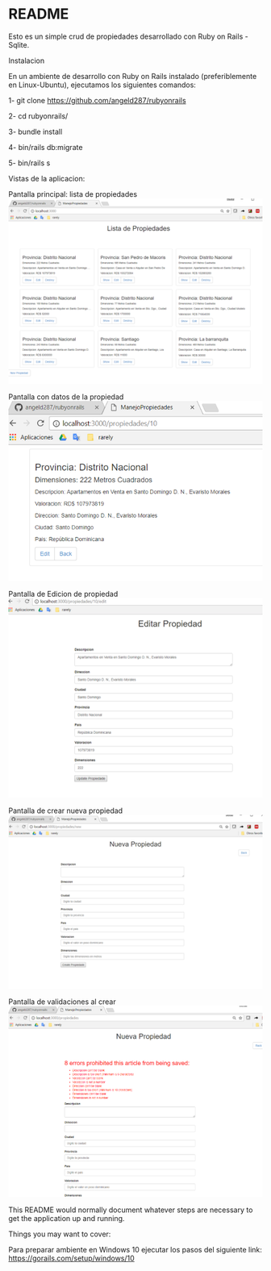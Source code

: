 # README

Esto es un simple crud de propiedades desarrollado con Ruby on Rails - Sqlite.

Instalacion

En un ambiente de desarrollo con Ruby on Rails instalado (preferiblemente en Linux-Ubuntu), ejecutamos los siguientes comandos:

1- git clone https://github.com/angeld287/rubyonrails

2- cd rubyonrails/

3- bundle install

4- bin/rails db:migrate

5- bin/rails s

Vistas de la aplicacion:

Pantalla principal: lista de propiedades
![](https://github.com/angeld287/rubyonrails/blob/master/Ruby-img/1.PNG)

Pantalla con datos de la propiedad
![](https://github.com/angeld287/rubyonrails/blob/master/Ruby-img/2.PNG)

Pantalla de Edicion de propiedad
![](https://github.com/angeld287/rubyonrails/blob/master/Ruby-img/3.PNG)

Pantalla de crear nueva propiedad
![](https://github.com/angeld287/rubyonrails/blob/master/Ruby-img/4.PNG)

Pantalla de validaciones al crear
![](https://github.com/angeld287/rubyonrails/blob/master/Ruby-img/5.PNG)



This README would normally document whatever steps are necessary to get the
application up and running.

Things you may want to cover:

Para preparar ambiente en Windows 10 ejecutar los pasos del siguiente link:
https://gorails.com/setup/windows/10
